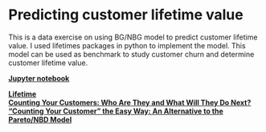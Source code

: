 # Predicting customer lifetime value

This is a data exercise on using BG/NBG model to predict customer lifetime value. I used lifetimes packages in python to implement the model. This model can be used as benchmark to study customer churn and determine customer lifetime value.

[**Jupyter notebook**](http://htmlpreview.github.io/?https://github.com/cl3080/Predicting_customer_lifetime_value/blob/master/Customer_life_time_prediction_using_BGNBD%20model.html)    

[**Lifetime**](http://htmlpreview.github.io/?https://github.com/CamDavidsonPilon/lifetimes)  
[**Counting Your Customers: Who Are They and What Will They Do Next?**](http://htmlpreview.github.io/?https://www.jstor.org/stable/2631608?seq=1#page_scan_tab_contents)  
[**“Counting Your Customer” the Easy Way: An Alternative to the Pareto/NBD Model**](http://htmlpreview.github.io/?http://brucehardie.com/papers/018/fader_et_al_mksc_05.pdf)
